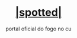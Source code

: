 <h1 align="center">
    <a href="https://twitter.com/Spotted_do_tt">|spotted|</a>
</h1>
<p align="center">portal oficial do fogo no cu</p>

